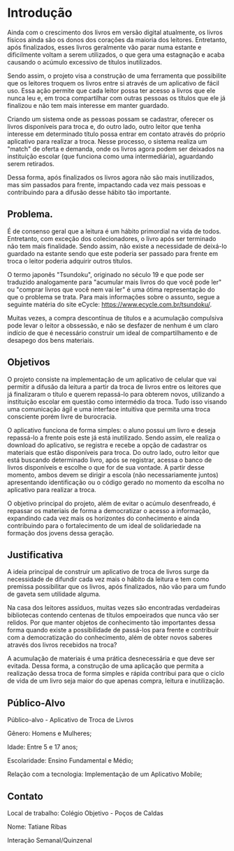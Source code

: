 # Introdução

Ainda com o crescimento dos livros em versão digital atualmente, os livros físicos ainda são os donos dos corações da maioria dos leitores. Entretanto, após finalizados, esses livros geralmente vão parar numa estante e dificilmente voltam a serem utilizados, o que gera uma estagnação e acaba causando o acúmulo excessivo de títulos inutilizados. 

Sendo assim, o projeto visa a construção de uma ferramenta que possibilite que os leitores troquem os livros entre si através de um aplicativo de fácil uso. Essa ação permite que cada leitor possa ter acesso a livros que ele nunca leu e, em troca compartilhar com outras pessoas os títulos que ele já finalizou e não tem mais interesse em manter guardado.

Criando um sistema onde as pessoas possam se cadastrar, oferecer os livros disponíveis para troca e, do outro lado, outro leitor que tenha interesse em determinado título possa entrar em contato através do próprio aplicativo para realizar a troca. Nesse processo, o sistema realiza um "match" de oferta e demanda, onde os livros agora podem ser deixados na instituição escolar (que funciona como uma intermediária), aguardando serem retirados.

Dessa forma, após finalizados os livros agora não são mais inutilizados, mas sim passados para frente, impactando cada vez mais pessoas e contribuindo para a difusão desse hábito tão importante.

## Problema.

É de consenso geral que a leitura é um hábito primordial na vida de todos. Entretanto, com exceção dos colecionadores, o livro após ser terminado não tem mais finalidade. Sendo assim, não existe a necessidade de deixá-lo guardado na estante sendo que este poderia ser passado para frente em troca o leitor poderia adquirir outros títulos.

O termo japonês "Tsundoku", originado no século 19 e que pode ser traduzido analogamente para "acumular mais livros do que você pode ler" ou "comprar livros que você nem vai ler" é uma ótima representação do que o problema se trata. Para mais informações sobre o assunto, segue a seguinte matéria do site eCycle: https://www.ecycle.com.br/tsundoku/.

Muitas vezes, a compra descontínua de títulos e a acumulação compulsiva pode levar o leitor a obssessão, e não se desfazer de nenhum é um claro indício de que é necessário construir um ideal de compartilhamento e de desapego dos bens materiais.

## Objetivos

O projeto consiste na implementação de um aplicativo de celular que vai permitir a difusão da leitura a partir da troca de livros entre os leitores que já finalizaram o título e querem repassá-lo para obterem novos, utilizando a instituição escolar em questão como intermédio da troca. Tudo isso visando uma comunicação ágil e uma interface intuitiva que permita uma troca consciente porém livre de burocracia.

O aplicativo funciona de forma simples: o aluno possui um livro e deseja repassá-lo a frente pois este já está inutilizado. Sendo assim, ele realiza o download do aplicativo, se registra e recebe a opção de cadastrar os materiais que estão disponíveis para troca. Do outro lado, outro leitor que está buscando determinado livro, após se registrar, acessa o banco de livros disponíveis e escolhe o que for de sua vontade. A partir desse momento, ambos devem se dirigir a escola (não necessariamente juntos) apresentando identificação ou o código gerado no momento da escolha no aplicativo para realizar a troca.

O objetivo principal do projeto, além de evitar o acúmulo desenfreado, é repassar os materiais de forma a democratizar o acesso a informação, expandindo cada vez mais os horizontes do conhecimento e ainda contribuindo para o fortalecimento de um ideal de solidariedade na formação dos jovens dessa geração.

## Justificativa

A ideia principal de construir um aplicativo de troca de livros surge da necessidade de difundir cada vez mais o hábito da leitura 
e tem como premissa possibilitar que os livros, após finalizados, não vão para um fundo de gaveta sem utilidade alguma.

Na casa dos leitores assíduos, muitas vezes são encontradas verdadeiras bibliotecas contendo centenas de títulos empoeirados que nunca vão ser relidos. Por que
manter objetos de conhecimento tão importantes dessa forma quando existe a possibilidade de passá-los para frente e contribuir com a democratização do conhecimento, além de obter novos saberes através dos livros recebidos na troca?

A acumulação de materiais é uma prática desnecessária e que deve ser evitada. Dessa forma, a construção de uma aplicação que permita a realização dessa troca de forma simples e rápida contribui para que o ciclo de vida de um livro seja maior do que apenas compra, leitura e inutilização.

## Público-Alvo

Público-alvo - Aplicativo de Troca de Livros

Gênero: Homens e Mulheres;

Idade: Entre 5 e 17 anos;

Escolaridade: Ensino Fundamental e Médio;

Relação com a tecnologia: Implementação de um Aplicativo Mobile;

## Contato

Local de trabalho: Colégio Objetivo - Poços de Caldas

Nome: Tatiane Ribas

Interação Semanal/Quinzenal

